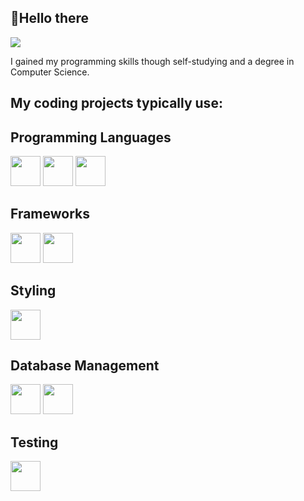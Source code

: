 ## 👋Hello there

![](https://komarev.com/ghpvc/?username=daniache&color=blue)

I gained my programming skills though self-studying and a degree in Computer Science.

<!--
**daniache/daniache** is a ✨ _special_ ✨ repository because its `README.md` (this file) appears on your GitHub profile.

Here are some ideas to get you started:

- 🔭 I’m currently working on ...
- 🌱 I’m currently learning ...
- 👯 I’m looking to collaborate on ...
- 🤔 I’m looking for help with ...
- 💬 Ask me about ...
- 📫 How to reach me: ...
- 😄 Pronouns: ...
- ⚡ Fun fact: ...
-->

## My coding projects typically use:

## Programming Languages

<img src="https://cdn.jsdelivr.net/gh/devicons/devicon@latest/icons/java/java-original.svg" style="height: 48px; width: 48px;"/> <img src="https://cdn.jsdelivr.net/gh/devicons/devicon@latest/icons/javascript/javascript-original.svg" style="height: 48px; width: 48px;" /> <img src="https://cdn.jsdelivr.net/gh/devicons/devicon@latest/icons/python/python-original.svg" style="height: 48px; width: 48px;"/>

## Frameworks

<img src="https://cdn.jsdelivr.net/gh/devicons/devicon@latest/icons/spring/spring-original.svg" style="height: 48px; width: 48px;"/> <img src="https://cdn.jsdelivr.net/gh/devicons/devicon@latest/icons/react/react-original.svg" style="height: 48px; width: 48px;"/>
                   
          
## Styling

<img src="https://cdn.jsdelivr.net/gh/devicons/devicon@latest/icons/bootstrap/bootstrap-original.svg" style="height: 48px; width: 48px;" />
          

## Database Management

<img src="https://cdn.jsdelivr.net/gh/devicons/devicon@latest/icons/mysql/mysql-original.svg" style="height: 48px; width: 48px;" /> <img src="https://cdn.jsdelivr.net/gh/devicons/devicon@latest/icons/sqlite/sqlite-original.svg" style="height: 48px; width: 48px;"/>
          
          
## Testing

<img src="https://cdn.jsdelivr.net/gh/devicons/devicon@latest/icons/postman/postman-original.svg" style="height: 48px; width: 48px;"/>
          

          



          
          
          

